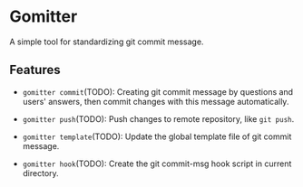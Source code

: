 # Gomitter
A simple tool for standardizing git commit message.

## Features
* `gomitter commit`(TODO): Creating git commit message by questions and users' answers, 
then commit changes with this message automatically.

* `gomitter push`(TODO): Push changes to remote repository, like `git push`.

* `gomitter template`(TODO): Update the global template file of git commit message.

* `gomitter hook`(TODO): Create the git commit-msg hook script in current directory.